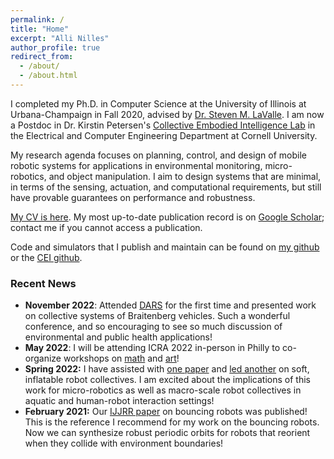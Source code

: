 ```yaml
---
permalink: /
title: "Home"
excerpt: "Alli Nilles"
author_profile: true
redirect_from: 
  - /about/
  - /about.html
---
```



I completed my Ph.D. in Computer Science at the University of Illinois at
Urbana-Champaign in Fall 2020, advised by [Dr. Steven M. LaValle](http://lavalle.pl/). I am now a
Postdoc in Dr. Kirstin Petersen's [Collective Embodied Intelligence Lab](https://cei.ece.cornell.edu/)
 in the Electrical and Computer Engineering Department at Cornell University.


My research agenda focuses on planning, control, and design of mobile robotic systems
for applications in environmental monitoring, micro-robotics, and object
manipulation. I aim to design systems that are minimal, in terms of the sensing,
actuation, and computational requirements, but still have provable guarantees on
performance and robustness.


[My CV is here](files/NillesCV.pdf). My most up-to-date publication record is on
[Google Scholar](https://scholar.google.com/citations?user=3AvC70UAAAAJ&hl=en);
contact me if you cannot access a publication.

Code and simulators that I publish and maintain can be found on [my github](https://github.com/alexandroid000)
or the [CEI github](https://github.com/CEI-lab).


### Recent News


-   **November 2022**: Attended [DARS](https://dars2022.org/#/) for the first time and presented work
    on collective systems of Braitenberg vehicles. Such a wonderful conference, and
    so encouraging to see so much discussion of environmental and public health
    applications!
-   **May 2022**: I will be attending ICRA 2022 in-person in Philly to co-organize workshops
    on [math](https://idsc.ethz.ch/research-frazzoli/workshops/compositional-robotics.html) and
    [art](https://roboticart.org/icra2022/)!
-   **Spring 2022:** I have assisted with [one paper](https://ieeexplore.ieee.org/abstract/document/9501972) and [led another](https://ieeexplore.ieee.org/abstract/document/9501972) on soft, inflatable robot
    collectives. I am excited about the implications of this work for micro-robotics
    as well as macro-scale robot collectives in aquatic and human-robot interaction
    settings!
-   **February 2021:** Our [IJJRR
    paper](https://journals.sagepub.com/doi/full/10.1177/0278364921992788) on
    bouncing robots was published! This is the reference I recommend for my
    work on the bouncing robots. Now we can synthesize robust periodic orbits for robots that
    reorient when they collide with environment boundaries!
